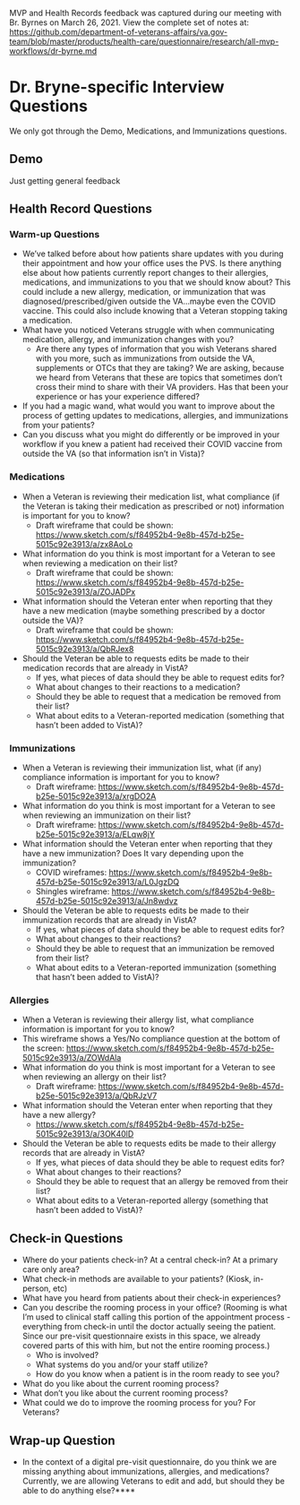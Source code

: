 MVP and Health Records feedback was captured during our meeting with Br. Byrnes on March 26, 2021. View the complete set of notes at: https://github.com/department-of-veterans-affairs/va.gov-team/blob/master/products/health-care/questionnaire/research/all-mvp-workflows/dr-byrne.md

# Dr. Bryne-specific Interview Questions
We only got through the Demo, Medications, and Immunizations questions.

## Demo
Just getting general feedback

## Health Record Questions
### Warm-up Questions
- We’ve talked before about how patients share updates with you during their appointment and how your office uses the PVS. Is there anything else about how patients currently report changes to their allergies, medications, and immunizations to you that we should know about? This could include a new allergy, medication, or immunization that was diagnosed/prescribed/given outside the VA…maybe even the COVID vaccine. This could also include knowing that a Veteran stopping taking a medication.
- What have you noticed Veterans struggle with when communicating medication, allergy, and immunization changes with you?
  - Are there any types of information that you wish Veterans shared with you more, such as immunizations from outside the VA, supplements or OTCs that they are taking? We are asking, because we heard from Veterans that these are topics that sometimes don’t cross their mind to share with their VA providers. Has that been your experience or has your experience differed?
- If you had a magic wand, what would you want to improve about the process of getting updates to medications, allergies, and immunizations from your patients?
- Can you discuss what you might do differently or be improved in your workflow if you knew a patient had received their COVID vaccine from outside the VA (so that information isn’t in Vista)?

### Medications
- When a Veteran is reviewing their medication list, what compliance (if the Veteran is taking their medication as prescribed or not) information is important for you to know? 
  - Draft wireframe that could be shown: https://www.sketch.com/s/f84952b4-9e8b-457d-b25e-5015c92e3913/a/zx8AoLo
- What information do you think is most important for a Veteran to see when reviewing a medication on their list? 
  - Draft wireframe that could be shown: https://www.sketch.com/s/f84952b4-9e8b-457d-b25e-5015c92e3913/a/ZOJADPx
- What information should the Veteran enter when reporting that they have a new medication (maybe something prescribed by a doctor outside the VA)? 
  - Draft wireframe that could be shown: https://www.sketch.com/s/f84952b4-9e8b-457d-b25e-5015c92e3913/a/QbRJex8
- Should the Veteran be able to requests edits be made to their medication records that are already in VistA? 
  - If yes, what pieces of data should they be able to request edits for?
  - What about changes to their reactions to a medication?
  - Should they be able to request that a medication be removed from their list?
  - What about edits to a Veteran-reported medication (something that hasn’t been added to VistA)?

### Immunizations
- When a Veteran is reviewing their immunization list, what (if any) compliance information is important for you to know? 
  - Draft wireframe: https://www.sketch.com/s/f84952b4-9e8b-457d-b25e-5015c92e3913/a/xrgDO2A
- What information do you think is most important for a Veteran to see when reviewing an immunization on their list? 
  - Draft wireframe: https://www.sketch.com/s/f84952b4-9e8b-457d-b25e-5015c92e3913/a/ELqw8jY
- What information should the Veteran enter when reporting that they have a new immunization? Does It vary depending upon the immunization?
  - COVID wireframes: https://www.sketch.com/s/f84952b4-9e8b-457d-b25e-5015c92e3913/a/L0JgzDQ
  - Shingles wireframe: https://www.sketch.com/s/f84952b4-9e8b-457d-b25e-5015c92e3913/a/Jn8wdvz
- Should the Veteran be able to requests edits be made to their immunization records that are already in VistA?
  - If yes, what pieces of data should they be able to request edits for?
  - What about changes to their reactions?
  - Should they be able to request that an immunization be removed from their list?
  - What about edits to a Veteran-reported immunization (something that hasn’t been added to VistA)?

### Allergies
- When a Veteran is reviewing their allergy list, what compliance information is important for you to know? 
 - This wireframe shows a Yes/No compliance question at the bottom of the screen: https://www.sketch.com/s/f84952b4-9e8b-457d-b25e-5015c92e3913/a/ZOWdAla
- What information do you think is most important for a Veteran to see when reviewing an allergy on their list? 
  - Draft wireframe: https://www.sketch.com/s/f84952b4-9e8b-457d-b25e-5015c92e3913/a/QbRJzV7
- What information should the Veteran enter when reporting that they have a new allergy?
  - https://www.sketch.com/s/f84952b4-9e8b-457d-b25e-5015c92e3913/a/3OK40lD
- Should the Veteran be able to requests edits be made to their allergy records that are already in VistA?
  - If yes, what pieces of data should they be able to request edits for?
  - What about changes to their reactions?
  - Should they be able to request that an allergy be removed from their list?
  - What about edits to a Veteran-reported allergy (something that hasn’t been added to VistA)?

## Check-in Questions
- Where do your patients check-in? At a central check-in? At a primary care only area?
- What check-in methods are available to your patients? (Kiosk, in-person, etc)
- What have you heard from patients about their check-in experiences?
- Can you describe the rooming process in your office? (Rooming is what I’m used to clinical staff calling this portion of the appointment process - everything from check-in until the doctor actually seeing the patient. Since our pre-visit questionnaire exists in this space, we already covered parts of this with him, but not the entire rooming process.) 
  - Who is involved?
  - What systems do you and/or your staff utilize? 
  - How do you know when a patient is in the room ready to see you? 
- What do you like about the current rooming process? 
- What don’t you like about the current rooming process?
- What could we do to improve the rooming process for you? For Veterans?

## Wrap-up Question
- In the context of a digital pre-visit questionnaire, do you think we are missing anything about immunizations, allergies, and medications? Currently, we are allowing Veterans to edit and add, but should they be able to do anything else?****
